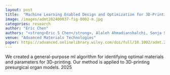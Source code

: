 ```yaml
---
layout: post
title:  "Machine Learning Enabled Design and Optimization for 3D‐Printing of High‐Fidelity Presurgical Organ Models"
image: /images/admt202400037-fig-0002-m.jpg
categories: research
author: "Eric Chen"
authors: "<strong>Eric S Chen</strong>, Alaleh Ahmadianshalchi, Sonja S Sparks, Chuchu Chen, Aryan Deshwal, Janardhan R Doppa, Kaiyan Qiu"
venue: "Advanced Materials Technologies"
paper: https://advanced.onlinelibrary.wiley.com/doi/full/10.1002/admt.202400037
---
```

We created a general-purpose ml algorithm for identifying optimal materials and parameters for 3D-printing. Our method is applied to 3D-printing presurgical organ models. 
2025
<!--more-->
